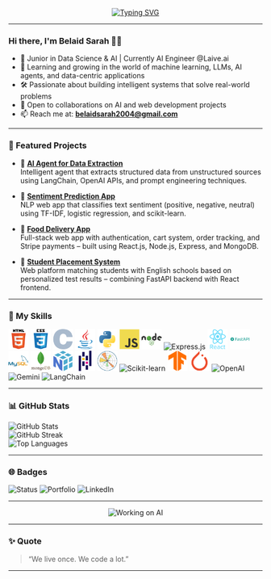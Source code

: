 <!-- BANNIÈRE AVEC TYPING EFFECT -->
<p align="center">
  <a href="https://github.com/belaid-sarah">
    <img src="https://readme-typing-svg.herokuapp.com?font=Fira+Code&size=22&pause=1000&color=58A6FF&center=true&vCenter=true&width=800&lines=👋+Hi+I'm+Sarah+Belaid;AI+Engineer+%7C+Data+Scientist+%7C+Web+Developer;LLMs+%7C+AI+Agents+%7C+ML+%7C+Data+Apps" alt="Typing SVG" />
  </a>
</p>

---

### Hi there, I'm Belaid Sarah 👩‍💻

- 🧠 Junior in Data Science & AI | Currently AI Engineer @Laive.ai  
- 🌱 Learning and growing in the world of machine learning, LLMs, AI agents, and data-centric applications  
- 🛠️ Passionate about building intelligent systems that solve real-world problems  
- 🤝 Open to collaborations on AI and web development projects  
- 📫 Reach me at: **belaidsarah2004@gmail.com**

---

### 🚀 Featured Projects

- 🤖 [**AI Agent for Data Extraction**](https://github.com/your-username/ai-agent-extraction)  
  Intelligent agent that extracts structured data from unstructured sources using LangChain, OpenAI APIs, and prompt engineering techniques.

- 💬 [**Sentiment Prediction App**](https://github.com/your-username/sentiment-predictor)  
  NLP web app that classifies text sentiment (positive, negative, neutral) using TF-IDF, logistic regression, and scikit-learn.

- 🍔 [**Food Delivery App**](https://github.com/your-username/food-delivery)  
  Full-stack web app with authentication, cart system, order tracking, and Stripe payments – built using React.js, Node.js, Express, and MongoDB.

- 🧪 [**Student Placement System**](https://github.com/your-username/student-placement)  
  Web platform matching students with English schools based on personalized test results – combining FastAPI backend with React frontend.

---

<h3 align="left">🧠 My Skills</h3>

<p align="left"> 
  <!-- Web & Programming -->
  <img src="https://raw.githubusercontent.com/devicons/devicon/master/icons/html5/html5-original-wordmark.svg" alt="HTML5" width="40" height="40"/>
  <img src="https://raw.githubusercontent.com/devicons/devicon/master/icons/css3/css3-original-wordmark.svg" alt="CSS3" width="40" height="40"/>
  <img src="https://raw.githubusercontent.com/devicons/devicon/master/icons/c/c-original.svg" alt="C" width="40" height="40"/>
  <img src="https://raw.githubusercontent.com/devicons/devicon/master/icons/java/java-original.svg" alt="Java" width="40" height="40"/>
  <img src="https://raw.githubusercontent.com/devicons/devicon/master/icons/python/python-original.svg" alt="Python" width="40" height="40"/>
  <img src="https://raw.githubusercontent.com/devicons/devicon/master/icons/javascript/javascript-original.svg" alt="JavaScript" width="40" height="40"/>
  <img src="https://raw.githubusercontent.com/devicons/devicon/master/icons/nodejs/nodejs-original-wordmark.svg" alt="Node.js" width="40" height="40"/>
  <img src="https://www.vectorlogo.zone/logos/expressjs/expressjs-icon.svg" alt="Express.js" width="40" height="40"/>
  <img src="https://raw.githubusercontent.com/devicons/devicon/master/icons/react/react-original-wordmark.svg" alt="React" width="40" height="40"/>
  <img src="https://raw.githubusercontent.com/devicons/devicon/master/icons/fastapi/fastapi-original-wordmark.svg" alt="FastAPI" width="40" height="40"/>
  <img src="https://raw.githubusercontent.com/devicons/devicon/master/icons/mysql/mysql-original-wordmark.svg" alt="MySQL" width="40" height="40"/>
  <img src="https://raw.githubusercontent.com/devicons/devicon/master/icons/mongodb/mongodb-original-wordmark.svg" alt="MongoDB" width="40" height="40"/>

  <!-- Data Science & AI -->
  <img src="https://raw.githubusercontent.com/devicons/devicon/master/icons/numpy/numpy-original.svg" alt="NumPy" width="40" height="40"/>
  <img src="https://raw.githubusercontent.com/devicons/devicon/master/icons/pandas/pandas-original.svg" alt="Pandas" width="40" height="40"/>
  <img src="https://raw.githubusercontent.com/devicons/devicon/master/icons/matplotlib/matplotlib-original.svg" alt="Matplotlib" width="40" height="40"/>
  <img src="https://scikit-learn.org/stable/_static/scikit-learn-logo-small.png" alt="Scikit-learn" width="40" height="40"/>
  <img src="https://raw.githubusercontent.com/devicons/devicon/master/icons/tensorflow/tensorflow-original.svg" alt="TensorFlow" width="40" height="40"/>
  <img src="https://raw.githubusercontent.com/devicons/devicon/master/icons/pytorch/pytorch-original.svg" alt="PyTorch" width="40" height="40"/>

  <!-- AI Ecosystem -->
  <img src="https://upload.wikimedia.org/wikipedia/commons/0/04/ChatGPT_logo.svg" alt="OpenAI" width="40" height="40"/>
  <img src="https://upload.wikimedia.org/wikipedia/commons/thumb/d/d9/Gemini_logo.svg/120px-Gemini_logo.svg.png" alt="Gemini" width="40" height="40"/>
  <img src="https://avatars.githubusercontent.com/u/139895814?s=200&v=4" alt="LangChain" width="40" height="40"/>
</p>

---

### 📊 GitHub Stats

<p align="left">
  <img src="https://github-readme-stats.vercel.app/api?username=belaid-sarah&theme=dark&hide_border=false&include_all_commits=true&count_private=true" alt="GitHub Stats"/>
  <br/>
  <img src="https://github-readme-streak-stats.herokuapp.com/?user=belaid-sarah&theme=dark&hide_border=false" alt="GitHub Streak"/>
  <br/>
  <img src="https://github-readme-stats.vercel.app/api/top-langs/?username=belaid-sarah&theme=dark&hide_border=false&include_all_commits=false&count_private=true&layout=compact" alt="Top Languages"/>
</p>

---

### 🌐 Badges

![Status](https://img.shields.io/badge/Actively%20Learning-LLMs%20%7C%20AI%20Agents-blue)
![Portfolio](https://img.shields.io/badge/Portfolio-Coming%20Soon-orange?style=flat&logo=google-chrome&logoColor=white)
![LinkedIn](https://img.shields.io/badge/LinkedIn-Sarah%20Belaid-blue?logo=linkedin&logoColor=white&link=https://www.linkedin.com/in/your-link/)

---

<p align="center">
  <img src="https://media.giphy.com/media/qgQUggAC3Pfv687qPC/giphy.gif" width="400" alt="Working on AI" />
</p>

---

### ✨ Quote

> “We live once. We code a lot.”

---


